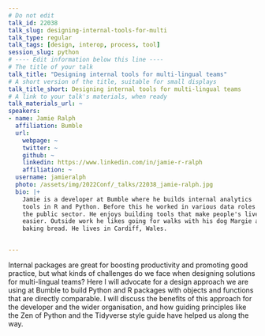 ```yaml
---
# Do not edit
talk_id: 22038
talk_slug: designing-internal-tools-for-multi
talk_type: regular
talk_tags: [design, interop, process, tool]
session_slug: python
# ---- Edit information below this line ----
# The title of your talk
talk_title: "Designing internal tools for multi-lingual teams"
# A short version of the title, suitable for small displays
talk_title_short: Designing internal tools for multi-lingual teams
# A link to your talk's materials, when ready
talk_materials_url: ~
speakers:
- name: Jamie Ralph
  affiliation: Bumble
  url:
    webpage: ~
    twitter: ~
    github: ~
    linkedin: https://www.linkedin.com/in/jamie-r-ralph
    affiliation: ~
  username: jamieralph
  photo: /assets/img/2022Conf/_talks/22038_jamie-ralph.jpg
  bio: |+
    Jamie is a developer at Bumble where he builds internal analytics
    tools in R and Python. Before this he worked in various data roles in
    the public sector. He enjoys building tools that make people's lives
    easier. Outside work he likes going for walks with his dog Margie and
    baking bread. He lives in Cardiff, Wales.


---
```


<!-- ABSTRACT ----
Please write abstract below. You may use simple markdown (links, code style, bold, italics)
-->

Internal packages are great for boosting productivity and promoting good
practice, but what kinds of challenges do we face when designing solutions
for multi-lingual teams? Here I will advocate for a design approach we are
using at Bumble to build Python and R packages with objects and functions that
are directly comparable. I will discuss the benefits of this approach for the
developer and the wider organisation, and how guiding principles like the Zen of
Python and the Tidyverse style guide have helped us along the way.
